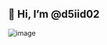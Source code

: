 ##  👋 Hi, I’m @d5iid02

![image](https://github.com/d5iid02/d5iid02/assets/145528471/e7d30d3b-ae71-463c-9f19-6e5f2559a125)
